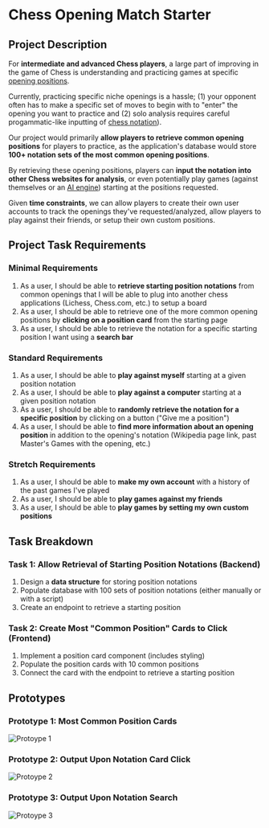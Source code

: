 # Chess Opening Match Starter

## Project Description

For <b>intermediate and advanced Chess players</b>, a large part of improving in the game of Chess is understanding and practicing games at specific [opening positions](https://en.wikipedia.org/wiki/Chess_opening). 

Currently, practicing specific niche openings is a hassle; (1) your opponent often has to make a specific set of moves to begin with to "enter" the opening you want to practice and (2) solo analysis requires careful progammatic-like inputting of [chess notation](https://en.wikipedia.org/wiki/Algebraic_notation_(chess))). 

Our project would primarily <b>allow players to retrieve common opening positions</b> for players to practice, as the application's database would store <b>100+ notation sets of the most common opening positions</b>.

By retrieving these opening positions, players can <b>input the notation into other Chess websites for analysis</b>, or even potentially play games (against themselves or an [AI engine](https://en.wikipedia.org/wiki/Stockfish_(chess))) starting at the positions requested. 

Given <b>time constraints</b>, we can allow players to create their own user accounts to track the openings they've requested/analyzed, allow players to play against their friends, or setup their own custom positions.

## Project Task Requirements

### Minimal Requirements

1. As a user, I should be able to <b>retrieve starting position notations</b> from common openings that I will be able to plug into another chess applications (Lichess, Chess.com, etc.) to setup a board
2. As a user, I should be able to retrieve one of the more common opening positions by <b>clicking on a position card</b> from the starting page 
3. As a user, I should be able to retrieve the notation for a specific starting position I want using a <b>search bar</b>

### Standard Requirements

1. As a user, I should be able to <b>play against myself</b> starting at a given position notation
2. As a user, I should be able to <b>play against a computer</b> starting at a given position notation
3. As a user, I should be able to <b>randomly retrieve the notation for a specific position</b> by clicking on a button ("Give me a position")
4. As a user, I should be able to <b>find more information about an opening position </b> in addition to the opening's notation (Wikipedia page link, past Master's Games with the opening, etc.) 

### Stretch Requirements

1. As a user, I should be able to <b>make my own account</b> with a history of the past games I've played
2. As a user, I should be able to <b>play games against my friends</b>
3. As a user, I should be able to <b>play games by setting my own custom positions</b>

## Task Breakdown

### Task 1: Allow Retrieval of Starting Position Notations (Backend)

1. Design a <b>data structure</b> for storing position notations
2. Populate database with 100 sets of position notations (either manually or with a script)
3. Create an endpoint to retrieve a starting position

### Task 2: Create Most "Common Position" Cards to Click  (Frontend)

1. Implement a position card component (includes styling)
2. Populate the position cards with 10 common positions
3. Connect the card with the endpoint to retrieve a starting position

## Prototypes

### Prototype 1: Most Common Position Cards

![Protoype 1]()

### Prototype 2: Output Upon Notation Card Click

![Protoype 2]()

### Prototype 3: Output Upon Notation Search

![Protoype 3]()

